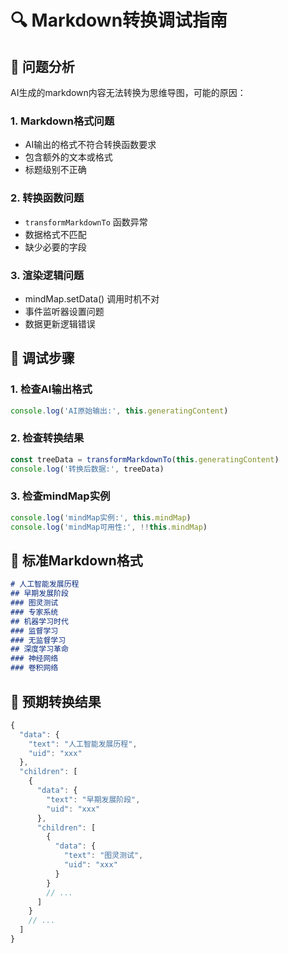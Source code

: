 # 🔍 Markdown转换调试指南

## 🚨 问题分析

AI生成的markdown内容无法转换为思维导图，可能的原因：

### 1. Markdown格式问题
- AI输出的格式不符合转换函数要求
- 包含额外的文本或格式
- 标题级别不正确

### 2. 转换函数问题
- `transformMarkdownTo` 函数异常
- 数据格式不匹配
- 缺少必要的字段

### 3. 渲染逻辑问题
- mindMap.setData() 调用时机不对
- 事件监听器设置问题
- 数据更新逻辑错误

## 🔧 调试步骤

### 1. 检查AI输出格式
```javascript
console.log('AI原始输出:', this.generatingContent)
```

### 2. 检查转换结果
```javascript
const treeData = transformMarkdownTo(this.generatingContent)
console.log('转换后数据:', treeData)
```

### 3. 检查mindMap实例
```javascript
console.log('mindMap实例:', this.mindMap)
console.log('mindMap可用性:', !!this.mindMap)
```

## 📝 标准Markdown格式

```markdown
# 人工智能发展历程
## 早期发展阶段
### 图灵测试
### 专家系统
## 机器学习时代
### 监督学习
### 无监督学习
## 深度学习革命
### 神经网络
### 卷积网络
```

## 🎯 预期转换结果

```javascript
{
  "data": {
    "text": "人工智能发展历程",
    "uid": "xxx"
  },
  "children": [
    {
      "data": {
        "text": "早期发展阶段",
        "uid": "xxx"
      },
      "children": [
        {
          "data": {
            "text": "图灵测试",
            "uid": "xxx"
          }
        }
        // ...
      ]
    }
    // ...
  ]
}
```